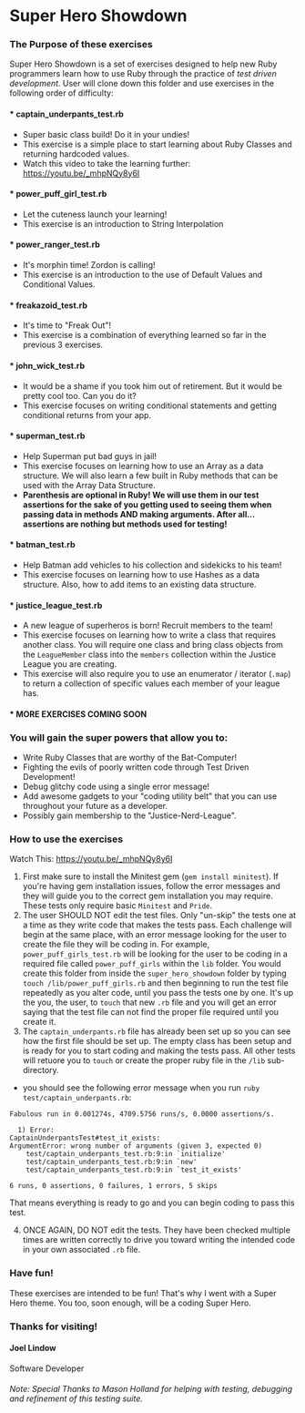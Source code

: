 # Super Hero Showdown

### The Purpose of these exercises
Super Hero Showdown is a set of exercises designed to help new Ruby programmers learn how to use Ruby through the practice of *test driven development*. User will clone down this folder and use exercises in the following order of difficulty:
#### * captain_underpants_test.rb
  - Super basic class build! Do it in your undies!
  - This exercise is a simple place to start learning about Ruby Classes and returning hardcoded values.
  - Watch this video to take the learning further: https://youtu.be/_mhpNQy8y6I
#### * power_puff_girl_test.rb
  - Let the cuteness launch your learning!
  - This exercise is an introduction to String Interpolation
#### * power_ranger_test.rb
  - It's morphin time! Zordon is calling!
  - This exercise is an introduction to the use of Default Values and Conditional Values.
#### * freakazoid_test.rb
  - It's time to "Freak Out"!
  - This exercise is a combination of everything learned so far in the previous 3 exercises.
#### * john_wick_test.rb
  - It would be a shame if you took him out of retirement. But it would be pretty cool too. Can you do it?
  - This exercise focuses on writing conditional statements and getting conditional returns from your app.
#### * superman_test.rb
  - Help Superman put bad guys in jail!
  - This exercise focuses on learning how to use an Array as a data structure. We will also learn a few built in Ruby methods that can be used with the Array Data Structure.
  - **Parenthesis are optional in Ruby! We will use them in our test assertions for the sake of you getting used to seeing them when passing data in methods AND making arguments. After all... assertions are nothing but methods used for testing!**
#### * batman_test.rb
  - Help Batman add vehicles to his collection and sidekicks to his team!
  - This exercise focuses on learning how to use Hashes as a data structure. Also, how to add items to an existing data structure.
#### * justice_league_test.rb
  - A new league of superheros is born! Recruit members to the team!
  - This exercise focuses on learning how to write a class that requires another class. You will require one class and bring class objects from the `LeagueMember` class into the `members` collection within the Justice League you are creating.
  - This exercise will also require you to use an enumerator / iterator (`.map`) to return a collection of specific values each member of your league has.
#### * MORE EXERCISES COMING SOON

### You will gain the super powers that allow you to:
* Write Ruby Classes that are worthy of the Bat-Computer!
* Fighting the evils of poorly written code through Test Driven Development!
* Debug glitchy code using a single error message!
* Add awesome gadgets to your "coding utility belt" that you can use throughout your future as a developer.
* Possibly gain membership to the "Justice-Nerd-League".

### How to use the exercises
Watch This: https://youtu.be/_mhpNQy8y6I

1. First make sure to install the Minitest gem (`gem install minitest`). If you're having gem installation issues, follow the error messages and they will guide you to the correct gem installation you may require. These tests only require basic `Minitest` and `Pride`.
2. The user SHOULD NOT edit the test files. Only "un-skip" the tests one at a time as they write code that makes the tests pass.
Each challenge will begin at the same place, with an error message looking for the user to create the file they will be coding in. For example, `power_puff_girls_test.rb` will be looking for the user to be coding in a required file called `power_puff_girls` within the `lib` folder. You would create this folder from inside the `super_hero_showdown` folder by typing `touch /lib/power_puff_girls.rb` and then beginning to run the test file repeatedly as you alter code, until you pass the tests one by one. It's up the you, the user, to `touch` that new `.rb` file and you will get an error saying that the test file can not find the proper file required until you create it.
3. The `captain_underpants.rb` file has already been set up so you can see how the first file should be set up. The empty class has been setup and is ready for you to start coding and making the tests pass. All other tests will retuore you to `touch` or create the proper ruby file in the `/lib` sub-directory.
* you should see the following error message when you run `ruby test/captain_underpants.rb`:
```
Fabulous run in 0.001274s, 4709.5756 runs/s, 0.0000 assertions/s.

  1) Error:
CaptainUnderpantsTest#test_it_exists:
ArgumentError: wrong number of arguments (given 3, expected 0)
    test/captain_underpants_test.rb:9:in `initialize'
    test/captain_underpants_test.rb:9:in `new'
    test/captain_underpants_test.rb:9:in `test_it_exists'

6 runs, 0 assertions, 0 failures, 1 errors, 5 skips
```
That means everything is ready to go and you can begin coding to pass this test.

4. ONCE AGAIN, DO NOT edit the tests. They have been checked multiple times are written correctly to drive you toward writing the intended code in your own associated `.rb` file.

### Have fun!
These exercises are intended to be fun! That's why I went with a Super Hero theme. You too, soon enough, will be a coding Super Hero.


### Thanks for visiting!

#### Joel Lindow
Software Developer


###### Note: Special Thanks to Mason Holland for helping with testing, debugging and refinement of this testing suite.
